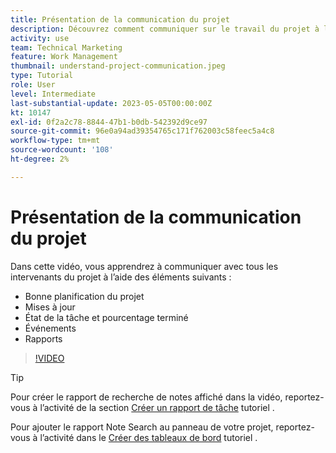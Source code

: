```yaml
---
title: Présentation de la communication du projet
description: Découvrez comment communiquer sur le travail du projet à l’aide d’une bonne planification de projet, de mises à jour, de l’état de la tâche, du pourcentage de réalisation, des problèmes et des rapports.
activity: use
team: Technical Marketing
feature: Work Management
thumbnail: understand-project-communication.jpeg
type: Tutorial
role: User
level: Intermediate
last-substantial-update: 2023-05-05T00:00:00Z
kt: 10147
exl-id: 0f2a2c78-8844-47b1-b0db-542392d9ce97
source-git-commit: 96e0a94ad39354765c171f762003c58feec5a4c8
workflow-type: tm+mt
source-wordcount: '108'
ht-degree: 2%

---
```


# Présentation de la communication du projet

Dans cette vidéo, vous apprendrez à communiquer avec tous les intervenants du projet à l’aide des éléments suivants :

* Bonne planification du projet
* Mises à jour
* État de la tâche et pourcentage terminé
* Événements
* Rapports

>[!VIDEO](https://video.tv.adobe.com/v/3419150/?quality=12&learn=on)

>[!TIP]
>
>Pour créer le rapport de recherche de notes affiché dans la vidéo, reportez-vous à l’activité de la section [Créer un rapport de tâche](https://experienceleague.adobe.com/docs/workfront-learn/tutorials-workfront/reporting/basic-reporting/create-a-task-report.html?lang=en) tutoriel .
>
>Pour ajouter le rapport Note Search au panneau de votre projet, reportez-vous à l’activité dans le [Créer des tableaux de bord](https://experienceleague.adobe.com/docs/workfront-learn/tutorials-workfront/reporting/basic-reporting/create-dashboards.html?lang=en) tutoriel .
